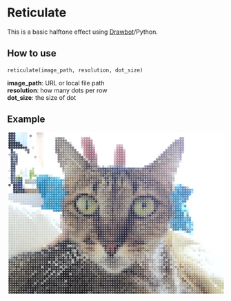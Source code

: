 # Reticulate

This is a basic halftone effect using [Drawbot](https://www.drawbot.com/)/Python.

## How to use

    reticulate(image_path, resolution, dot_size)

**image_path**: URL or local file path  
**resolution**: how many dots per row  
**dot_size**: the size of dot  

## Example

![Example](./examples/reticulate_example01.png "Example")
